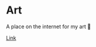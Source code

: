 # Art

A place on the internet for my art :art:

[Link](https://maxine-ellah.github.io/Maxine-Art/)
